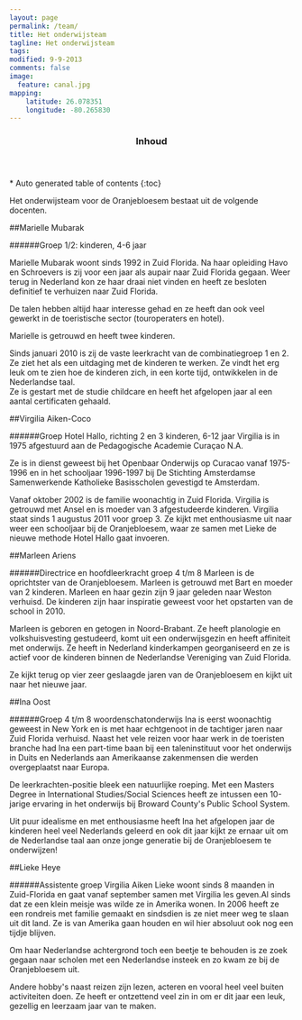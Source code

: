 ```yaml
---
layout: page
permalink: /team/
title: Het onderwijsteam
tagline: Het onderwijsteam
tags: 
modified: 9-9-2013
comments: false
image:
  feature: canal.jpg
mapping:
    latitude: 26.078351
    longitude: -80.265830
---
```



<section id="table-of-contents" class="toc">
  <header>
    <h3 >Inhoud</h3>
  </header>
<div id="drawer" markdown="1">
*  Auto generated table of contents
{:toc}
</div>
</section><!-- /#table-of-contents -->



Het onderwijsteam voor de Oranjebloesem bestaat uit de volgende docenten.
 
##Marielle Mubarak 

######Groep 1/2:  kinderen, 4-6 jaar 

Marielle Mubarak woont sinds 1992 in Zuid Florida. Na haar opleiding Havo en Schroevers is zij voor een jaar als aupair naar Zuid Florida gegaan. Weer terug in Nederland kon ze haar draai niet vinden en heeft ze besloten definitief te verhuizen naar Zuid Florida.

De talen hebben altijd haar interesse gehad en ze heeft dan ook veel gewerkt in de toeristische sector (touroperaters en hotel). 

Marielle is getrouwd en heeft twee kinderen. 

Sinds  januari 2010 is zij de vaste leerkracht van de combinatiegroep 1 en 2. Ze ziet het als een uitdaging met de kinderen te werken. Ze vindt het erg leuk om te zien hoe de kinderen  zich, in een korte tijd,  ontwikkelen in de Nederlandse taal.  
Ze is gestart met de studie childcare en heeft het afgelopen jaar al een aantal certificaten gehaald.

##Virgilia Aiken-Coco

######Groep Hotel Hallo, richting 2 en 3 kinderen, 6-12 jaar
Virgilia is in 1975 afgestuurd aan de Pedagogische Academie Curaçao N.A.

Ze is in dienst geweest bij het Openbaar Onderwijs op Curacao vanaf 1975-1996 en in het schooljaar 1996-1997 bij De Stichting Amsterdamse Samenwerkende Katholieke Basisscholen gevestigd te Amsterdam. 

Vanaf  oktober 2002 is de familie woonachtig in Zuid Florida. Virgilia is getrouwd met Ansel en is moeder van 3 afgestudeerde kinderen. Virgilia staat sinds 1 augustus 2011 voor groep 3. Ze kijkt met enthousiasme uit naar weer een schooljaar bij de Oranjebloesem, waar ze samen met Lieke de nieuwe methode Hotel Hallo gaat invoeren.
 

##Marleen Ariens

######Directrice en hoofdleerkracht groep 4 t/m 8 
Marleen is de oprichtster van de Oranjebloesem. Marleen is getrouwd met Bart en moeder van 2 kinderen. Marleen en haar gezin zijn 9 jaar geleden naar Weston verhuisd. 
De kinderen zijn haar inspiratie geweest voor het opstarten van de school in 2010. 

Marleen is geboren en getogen in Noord-Brabant. Ze heeft planologie en volkshuisvesting gestudeerd, komt uit een onderwijsgezin en heeft affiniteit met onderwijs. Ze heeft in Nederland kinderkampen georganiseerd en ze is  actief voor de kinderen binnen de Nederlandse Vereniging van Zuid Florida.

Ze kijkt terug op vier  zeer geslaagde jaren van de Oranjebloesem en kijkt uit naar het nieuwe jaar. 
 

##Ina Oost

######Groep 4 t/m 8 woordenschatonderwijs
Ina is eerst woonachtig geweest in New York en is met haar echtgenoot in de tachtiger jaren naar Zuid Florida verhuisd. Naast het vele reizen voor haar werk in de toeristen branche had Ina een part-time baan bij een taleninstituut voor het onderwijs in Duits en Nederlands aan Amerikaanse zakenmensen die werden overgeplaatst naar Europa.

De leerkrachten-positie bleek een natuurlijke roeping. Met een Masters Degree in International Studies/Social Sciences heeft ze intussen een 10-jarige ervaring in het onderwijs bij Broward County's Public School System.

Uit puur idealisme en met enthousiasme heeft Ina het afgelopen jaar de kinderen heel veel Nederlands geleerd en ook dit jaar  kijkt ze ernaar uit om de Nederlandse taal aan onze jonge generatie  bij de Oranjebloesem te onderwijzen!

##Lieke Heye

######Assistente groep Virgilia Aiken
Lieke woont sinds 8 maanden in Zuid-Florida en gaat vanaf september samen met Virgilia les geven.Al sinds dat ze een klein meisje was wilde ze in Amerika wonen. In 2006 heeft ze een rondreis met familie gemaakt en sindsdien is ze niet meer weg te slaan uit dit land. Ze is van Amerika gaan houden en wil hier absoluut ook nog een tijdje blijven.

Om haar Nederlandse achtergrond toch een beetje te behouden is ze  zoek gegaan naar scholen met een Nederlandse insteek en zo kwam ze bij de Oranjebloesem uit. 

Andere hobby's naast reizen zijn lezen, acteren en vooral heel veel buiten activiteiten doen. Ze heeft er ontzettend veel zin in om  er dit jaar een leuk, gezellig en leerzaam jaar van te maken.
